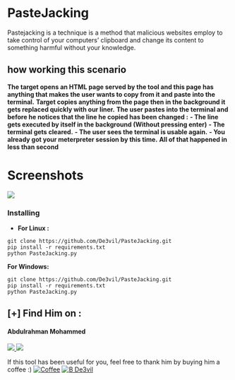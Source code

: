 # PasteJacking
Pastejacking  is a technique is a method that malicious websites employ to take control of your computers’ clipboard and change its content to something harmful without your knowledge.
## how  working this scenario  
**The target opens an HTML page served by the tool and this page has anything that makes the user wants to copy from it and paste into the terminal.**
**Target copies anything from the page then in the background it gets replaced quickly with our liner.**
**The user pastes into the terminal and before he notices that the line he copied has been changed :**
    **- The line gets executed by itself in the background (Without pressing enter)**
    **- The terminal gets cleared.**
    **- The user sees the terminal is usable again.**
    **- You already got your meterpreter session by this time.**
**All of that happened in less than second**

# Screenshots

![](scr/one.png)

### Installing
+ **For Linux :**
```
git clone https://github.com/De3vil/PasteJacking.git
pip install -r requirements.txt
python PasteJacking.py
```
**For Windows:**
```
git clone https://github.com/De3vil/PasteJacking.git
pip install -r requirements.txt
python PasteJacking.py
```
## [+] Find Him on :
<h4> Abdulrahman Mohammed </h4>
  <a href="https://www.linkedin.com/in/de3vil/">
     <img src="https://img.shields.io/badge/De3vil-blue?style=for-the-badge&logo=linkedin&logoColor=00AEFF&l">
</a>
  <a href="https://www.facebook.com/De3vil.3">
     <img src="https://img.shields.io/badge/De3vil__3-blue?style=for-the-badge&logo=Facebook&logoColor=00AEFF&labelColor=black&color=black">
  </a>


If this tool has been useful for you, feel free to thank him by buying him a coffee :)
[![Coffee](https://www.buymeacoffee.com/assets/img/custom_images/orange_img.png)](https://www.buymeacoffee.com/De3vil)
 [![B De3vil](https://img.shields.io/badge/$-support-ff69b4.svg?style=flat)](https://www.paypal.com/paypalme/De3vil01)

